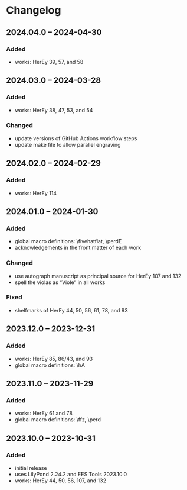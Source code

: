 # Changelog

## 2024.04.0 – 2024-04-30

### Added

- works: HerEy 39, 57, and 58


## 2024.03.0 – 2024-03-28

### Added

- works: HerEy 38, 47, 53, and 54

### Changed

- update versions of GitHub Actions workflow steps
- update make file to allow parallel engraving


## 2024.02.0 – 2024-02-29

### Added

- works: HerEy 114


## 2024.01.0 – 2024-01-30

### Added

- global macro definitions: \fivehatflat, \perdE
- acknowledgements in the front matter of each work


### Changed

- use autograph manuscript as principal source for HerEy 107 and 132
- spell the violas as “Viole” in all works


### Fixed

- shelfmarks of HerEy 44, 50, 56, 61, 78, and 93


## 2023.12.0 – 2023-12-31

### Added

- works: HerEy 85, 86/43, and 93
- global macro definitions: \hA


## 2023.11.0 – 2023-11-29

### Added

- works: HerEy 61 and 78
- global macro definitions: \ffz, \perd


## 2023.10.0 – 2023-10-31

### Added

- initial release
- uses LilyPond 2.24.2 and EES Tools 2023.10.0
- works: HerEy 44, 50, 56, 107, and 132
